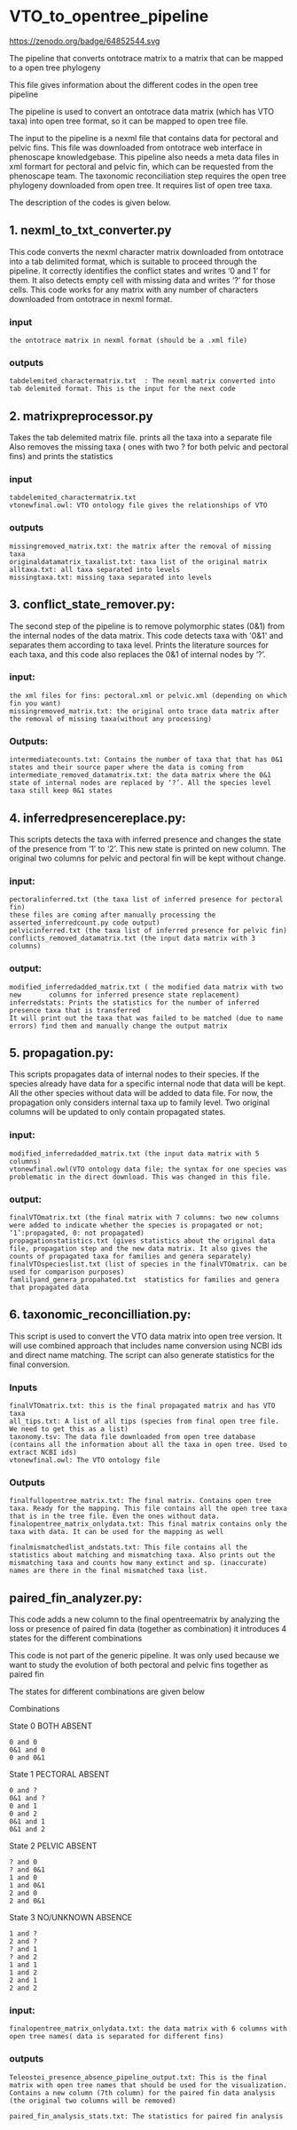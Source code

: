 # VTO_to_opentree_pipeline
https://zenodo.org/badge/64852544.svg

The pipeline that converts ontotrace matrix to a matrix that can be mapped to a open tree phylogeny

This file gives information about the different codes in the open tree pipeline

The pipeline is used to convert an ontotrace data matrix (which has VTO taxa) into open tree format, so it can be mapped to open tree file.

The input to the pipeline is a nexml file that contains data for pectoral and pelvic fins. This file was downloaded from ontotrace web interface in phenoscape knowledgebase. This pipeline also needs a meta data files in xml formart for pectoral and pelvic fin, which can be requested from the phenoscape team. The taxonomic reconciliation step requires the open tree phylogeny downloaded from open tree. It requires list of open tree taxa.

The description of the codes is given below.

## 1. nexml_to_txt_converter.py

This code converts the nexml character matrix downloaded from ontotrace into a tab delimited format, which is suitable to proceed through the pipeline. It correctly identifies the conflict states and writes ‘0 and 1’ for them. It also detects empty cell with missing data and writes ‘?’ for those cells. This code works for any matrix with any number of characters downloaded from ontotrace in nexml format.

### input
	the ontotrace matrix in nexml format (should be a .xml file)

### outputs

	tabdelemited_charactermatrix.txt  : The nexml matrix converted into tab delemited format. This is the input for the next code


## 2. matrixpreprocessor.py

Takes the tab delemited matrix file. 
prints all the taxa into a separate file
Also removes the missing taxa ( ones with two ? for both pelvic and pectoral fins) and prints the statistics

### input
	tabdelemited_charactermatrix.txt
	vtonewfinal.owl: VTO ontology file gives the relationships of VTO

### outputs
	missingremoved_matrix.txt: the matrix after the removal of missing taxa
	originaldatamatrix_taxalist.txt: taxa list of the original matrix
	alltaxa.txt: all taxa separated into levels
	missingtaxa.txt: missing taxa separated into levels


## 3. conflict_state_remover.py: 
The second step of the pipeline is to remove polymorphic states (0&1) from the internal nodes of the data matrix. This code detects taxa with '0&1' and separates them according to taxa level. Prints the literature sources for each taxa, and this code also replaces the 0&1 of internal nodes by ‘?’.

### input:
	the xml files for fins: pectoral.xml or pelvic.xml (depending on which fin you want) 
	missingremoved_matrix.txt: the original onto trace data matrix after the removal of missing taxa(without any processing)

### Outputs:
	intermediatecounts.txt: Contains the number of taxa that that has 0&1 states and their source paper where the data is coming from
	intermediate_removed_datamatrix.txt: the data matrix where the 0&1 state of internal nodes are replaced by ‘?’. All the species level taxa still keep 0&1 states
 
## 4. inferredpresencereplace.py: 
This scripts detects the taxa with inferred presence and changes the state of the presence from ‘1’ to ‘2’. This new state is printed on new column. The original two columns for pelvic and pectoral fin will be kept without change.

### input:	
	pectoralinferred.txt (the taxa list of inferred presence for pectoral fin)
	these files are coming after manually processing the asserted_inferredcount.py code output)
	pelvicinferred.txt (the taxa list of inferred presence for pelvic fin)
	conflicts_removed_datamatrix.txt (the input data matrix with 3 columns)
	
### output: 
	modified_inferredadded_matrix.txt ( the modified data matrix with two new 		columns for inferred presence state replacement)
	inferredstats: Prints the statistics for the number of inferred presence taxa that is transferred
	It will print out the taxa that was failed to be matched (due to name errors) find them and manually change the output matrix

## 5. propagation.py:
 This scripts propagates data of internal nodes to their species. If the species already have data for a specific internal node that data will be kept. All the other species without data will be added to data file. For now, the propagation only considers internal taxa up to family level. Two original columns will be updated to only contain propagated states.

### input:	
	modified_inferredadded_matrix.txt (the input data matrix with 5 columns)
	vtonewfinal.owl(VTO ontology data file; the syntax for one species was 		problematic in the direct download. This was changed in this file.
	
### output: 
	finalVTOmatrix.txt (the final matrix with 7 columns: two new columns were added to indicate whether the species is propagated or not; ‘1’:propagated, 0: not propagated)
	propagationstatistics.txt (gives statistics about the original data file, propagation step and the new data matrix. It also gives the counts of propagated taxa for families and genera separately)
	finalVTOspecieslist.txt (list of species in the finalVTOmatrix. can be used for comparison purposes)
	famlilyand_genera_propahated.txt  statistics for families and genera that propagated data

## 6. taxonomic_reconcilliation.py: 
This script is used to convert the VTO data matrix into open tree version.
It will use combined approach that includes name conversion using NCBI ids and direct name matching.
The script can also generate statistics for the final conversion.

### Inputs
	finalVTOmatrix.txt: this is the final propagated matrix and has VTO taxa
	all_tips.txt: A list of all tips (species from final open tree file. We need to get this as a list)
	taxonomy.tsv: The data file downloaded from open tree database (contains all the information about all the taxa in open tree. Used to extract NCBI ids)
	vtonewfinal.owl: The VTO ontology file

### Outputs
	finalfullopentree_matrix.txt: The final matrix. Contains open tree taxa. Ready for the mapping. This file contains all the open tree taxa that is in the tree file. Even the ones without data.
	finalopentree_matrix_onlydata.txt: This final matrix contains only the taxa with data. It can be used for the mapping as well

	finalmismatchedlist_andstats.txt: This file contains all the statistics about matching and mismatching taxa. Also prints out the mismatching taxa and counts how many extinct and sp. (inaccurate) names are there in the final mismatched taxa list.


## paired_fin_analyzer.py: 

This code adds a new column to the final opentreematrix by analyzing the loss or presence of paired fin data (together as combination)
it introduces 4 states for the different combinations

This code is not part of the generic pipeline. It was only used because we want to study the evolution of both pectoral and pelvic fins together as paired fin

The states for different combinations are given below

Combinations

State 0 BOTH ABSENT

	0 and 0
	0&1 and 0
	0 and 0&1

State 1 PECTORAL ABSENT

	0 and ?
	0&1 and ?
	0 and 1
	0 and 2
	0&1 and 1
	0&1 and 2

State 2 PELVIC ABSENT

	? and 0
	? and 0&1
	1 and 0
	1 and 0&1
	2 and 0
	2 and 0&1

State 3 NO/UNKNOWN ABSENCE

	1 and ?
	2 and ?
	? and 1
	? and 2
	1 and 1
	1 and 2
	2 and 1
	2 and 2

### input:
	finalopentree_matrix_onlydata.txt: the data matrix with 6 columns with open tree names( data is separated for different fins)

### outputs

	Teleostei_presence_absence_pipeline_output.txt: This is the final matrix with open tree names that should be used for the visualization. Contains a new column (7th column) for the paired fin data analysis (the original two columns will be removed)

	paired_fin_analysis_stats.txt: The statistics for paired fin analysis



